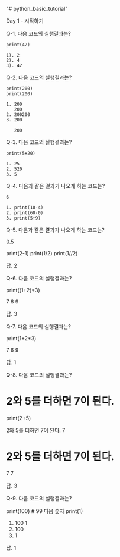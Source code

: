 "# python_basic_tutorial" 

Day 1 - 시작하기

Q-1. 다음 코드의 실행결과는?

```
print(42)
```
```
1). 2
2). 4
3). 42
```


Q-2. 다음 코드의 실행결과는?

```
print(200)
print(200)
```
```
1. 200
   200
2. 200200
3. 200

   200
```


Q-3. 다음 코드의 실행결과는?
```
print(5+20)
```
```
1. 25
2. 520
3. 5
```


Q-4. 다음과 같은 결과가 나오게 하는 코드는? 
```
6
```
```
1. print(10-4)
2. print(60-0)
3. print(5+9)
```


Q-5. 다음과 같은 결과가 나오게 하는 코드는? 

0.5

print(2-1)
print(1/2)
print(1//2)

답. 2


Q-6. 다음 코드의 실행결과는?

print((1+2)*3)

7
6
9

답. 3


Q-7. 다음 코드의 실행결과는?

print(1+2*3)

7
6
9

답. 1


Q-8. 다음 코드의 실행결과는?

# 2와 5를 더하면 7이 된다.
print(2+5)

2와 5를 더하면 7이 된다.
7
# 2와 5를 더하면 7이 된다.
7
7

답. 3

Q-9. 다음 코드의 실행결과는?

print(100) # 99 다음 숫자
print(1)

1) 100
   1
2) 100
3) 1

답. 1
